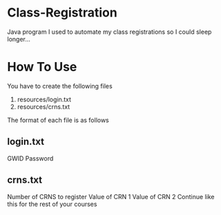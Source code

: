 # Class-Registration
Java program I used to automate my class registrations so I could sleep longer...

# How To Use
You have to create the following files

1. resources/login.txt
2. resources/crns.txt

The format of each file is as follows

## login.txt
GWID
Password

## crns.txt
Number of CRNS to register
Value of CRN 1
Value of CRN 2
Continue like this for the rest of your courses

